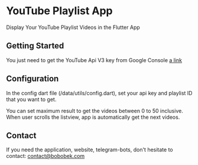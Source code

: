 # YouTube Playlist App

Display Your YouTube Playlist Videos in the Flutter App

## Getting Started

You just need to get the YouTube Api V3 key from Google Console
[a link](https://console.developers.google.com/)

## Configuration
In the config dart file (/data/utils/config.dart), set your api key and playlist ID that you want to get.

You can set maximum result to get the videos between 0 to 50 inclusive. When user scrolls the listview, app is automatically get the next videos.

## Contact
If you need the application, website, telegram-bots, don't hesitate to contact:
contact@bobobek.com